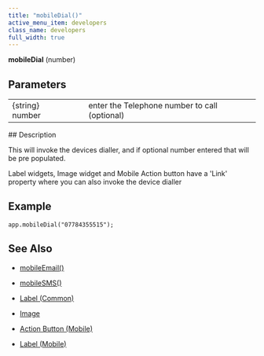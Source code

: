 ```yaml
---
title: "mobileDial()"
active_menu_item: developers
class_name: developers
full_width: true
---
```



**mobileDial** (number)

## Parameters

<table>
<tr>
<td width="193">
{string} number

</td>
<td width="17">
</td>
<td width="670">
enter the Telephone number to call (optional)

</td>
</tr>
</table>
## Description

This will invoke the devices dialler, and if optional number entered that will be pre populated.

Label widgets, Image widget and Mobile Action button have a 'Link' property where you can also invoke the device dialler

## Example

    app.mobileDial("07784355515");
     
   

## See Also

 - [mobileEmail()](/developers/user-guide/scripting-apis/client-api/app-functions/mobileemail)

 - [mobileSMS()](/developers/user-guide/scripting-apis/client-api/app-functions/mobilesms)

 - [Label (Common)](/developers/user-guide/product-guide/widget-properties-events/common/label)

 - [Image](/developers/user-guide/product-guide/widget-properties-events/common/image)

 - [Action Button (Mobile)](/developers/user-guide/product-guide/widget-properties-events/mobile/mobaction-button)

 - [Label (Mobile)](/developers/user-guide/product-guide/widget-properties-events/mobile/moblabel)

